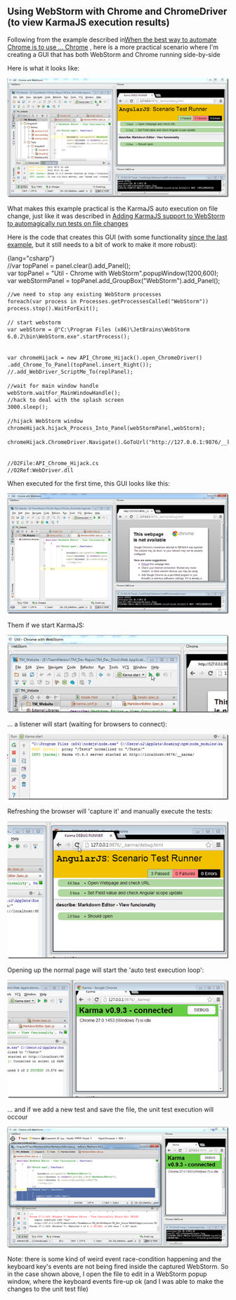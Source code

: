 ##  Using WebStorm with Chrome and ChromeDriver (to view KarmaJS execution results)

Following from the example described in[When the best way to automate Chrome is to use ... Chrome](http://blog.diniscruz.com/2013/06/when-best-way-to-automate-chrome-is-to.html) ,  here is a more practical scenario where I'm creating a GUI that has both WebStorm and Chrome running side-by-side

Here is what it looks like:  

![](images/image_thumb1.png)

What makes this example practical is the KarmaJS auto execution on file change, just like it was described in [Adding KarmaJS support to WebStorm to automagically run tests on file changes](http://blog.diniscruz.com/2013/06/adding-karmajs-support-to-webstorm-and.html)

Here is the code that creates this GUI (with some functionality [since the last example](http://blog.diniscruz.com/2013/06/when-best-way-to-automate-chrome-is-to.html), but it still needs to a bit of work to make it more robust):  

{lang="csharp"}    
    //var topPanel      = panel.clear().add_Panel();   
    var topPanel  = "Util - Chrome with WebStorm".popupWindow(1200,600);  
    var webStormPanel = topPanel.add_GroupBox("WebStorm").add_Panel();

    //we need to stop any existing WebStorm processes  
    foreach(var process in Processes.getProcessesCalled("WebStorm"))  
    process.stop().WaitForExit();

    // start webstorm   
    var webStorm = @"C:\Program Files (x86)\JetBrains\WebStorm 6.0.2\bin\WebStorm.exe".startProcess();


    var chromeHijack = new API_Chrome_Hijack().open_ChromeDriver()  
    .add_Chrome_To_Panel(topPanel.insert_Right());  
    //.add_WebDriver_ScriptMe_To(replPanel);

    //wait for main window handle  
    webStorm.waitFor_MainWindowHandle();  
    //hack to deal with the splash screen  
    3000.sleep();

    //hijack WebStorm window  
    chromeHijack.hijack_Process_Into_Panel(webStormPanel,webStorm);

    chromeHijack.ChromeDriver.Navigate().GoToUrl("http://127.0.0.1:9876/__karma/debug.html");


    //O2File:API_Chrome_Hijack.cs  
    //O2Ref:WebDriver.dll  

When executed for the first time, this GUI looks like this:

![](images/image_thumb2.png)

Them if we start KarmaJS:

![](images/image_thumb3.png)

... a listener will start (waiting for browsers to connect):

![](images/image_thumb4.png)

Refreshing the browser will 'capture it' and manually execute the tests:

![](images/image_thumb5.png)

Opening up the normal page will start the 'auto test execution loop':

![](images/image_thumb6.png)

... and if we add a new test and save the file, the unit test execution will occour

![](images/image_thumb7.png)


Note: there is some kind of weird event race-condition happening and the keyboard key's events are not being fired inside the captured WebStorm. So in the case shown above, I open the file to edit in a WebStorm popup window, where the keyboard events fire-up ok (and I was able to make the changes to the unit test file)
